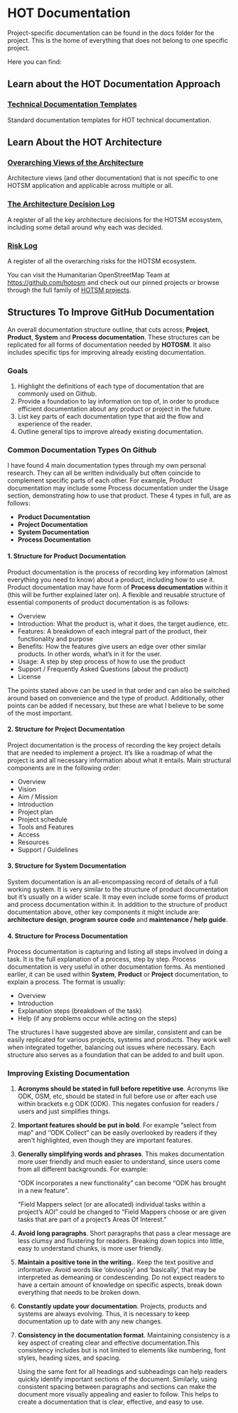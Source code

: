 # HOT Documentation

Project-specific documentation can be found in the docs folder for the
project. This is the home of everything that does not belong to one
specific project.

Here you can find:

## Learn about the HOT Documentation Approach

### [Technical Documentation Templates](templates/README.md)

Standard documentation templates for HOT technical documentation.

## Learn About the HOT Architecture

### [Overarching Views of the Architecture](overview/README.md)

Architecture views (and other documentation) that is not specific to
one HOTSM application and applicable across multiple or all.

### [The Architecture Decision Log](templates/Decisions.md)

A register of all the key architecture decisions for the HOTSM
ecosystem, including some detail around why each was decided.

### [Risk Log](templates/Risks.md)

A register of all the overarching risks for the HOTSM ecosystem.

You can visit the Humanitarian OpenStreetMap Team at
<https://github.com/hotosm> and check out our pinned projects or browse
through the full family of [HOTSM
projects](https://github.com/orgs/hotosm/repositories).

## Structures To Improve GitHub Documentation

An overall documentation structure outline, that cuts across;
**Project**, **Product**, **System** and **Process
documentation**. These structures can be replicated for all forms of
documentation needed by **HOTOSM**. It also includes specific tips for
improving already existing documentation.

### Goals

1. Highlight the definitions of each type of documentation that are
   commonly used on Github.
2. Provide a foundation to lay information on top of, in order to
   produce efficient documentation about any product or project in the
   future.
3. List key parts of each documentation type that aid the flow and
   experience of the reader.
4. Outline general tips to improve already existing documentation.

### Common Documentation Types On Github

I have found 4 main documentation types through my own personal
research. They can all be written individually but often coincide to
complement specific parts of each other. For example, Product
documentation may include some Process documentation under the Usage
section, demonstrating how to use that product. These 4 types in full,
are as follows:

- **Product Documentation**
- **Project Documentation**
- **System Documentation**
- **Process Documentation**

#### 1. Structure for Product Documentation

Product documentation is the process of recording key information
(almost everything you need to know) about a product, including how
to use it. Product documentation may have form of **Process
documentation** within it (this will be further explained later on). A
flexible and reusable structure of essential components of product
documentation is as follows:

- Overview
- Introduction: What the product is, what it does, the target audience, etc.
- Features: A breakdown of each integral part of the product, their
  functionality and purpose
- Benefits: How the features give users an edge over other similar
  products. In other words, what’s in it for the user.
- Usage: A step by step process of how to use the product
- Support / Frequently Asked Questions (about the product)
- License

The points stated above can be used in that order and can also be
switched around based on convenience and the type of
product. Additionally, other points can be added if necessary, but
these are what I believe to be some of the most important.

#### 2. Structure for Project Documentation

Project documentation is the process of recording the key project
details that are needed to implement a project. It’s like a roadmap of
what the project is and all necessary information about what it
entails. Main structural components are in the following order:

- Overview
- Vision
- Aim / Mission
- Introduction
- Project plan
- Project schedule
- Tools and Features
- Access
- Resources
- Support / Guidelines

#### 3. Structure for System Documentation

System documentation is an all-encompassing record of details of a
full working system. It is very similar to the structure of product
documentation but it’s usually on a wider scale. It may even include
some forms of product and process documentation within it. In addition
to the structure of product documentation above, other key components
it might include are: **architecture design**, **program source code**
and **maintenance / help guide**.

#### 4. Structure for Process Documentation

Process documentation is capturing and listing all steps involved in
doing a task. It is the full explanation of a process, step by
step. Process documentation is very useful in other documentation
forms. As mentioned earlier, it can be used within **System**,
**Product** or **Project** documentation, to explain a process. The
format is usually:

- Overview
- Introduction
- Explanation steps (breakdown of the task)
- Help (if any problems occur while acting on the steps)

The structures I have suggested above are similar, consistent and can
be easily replicated for various projects, systems and products. They
work well when integrated together, balancing out issues where
necessary. Each structure also serves as a foundation that can be
added to and built upon.

### Improving Existing Documentation

1. **Acronyms should be stated in full before repetitive
   use**. Acronyms like ODK, OSM, etc, should be stated in full before
   use or after each use within brackets e.g ODK (ODK). This
   negates confusion for readers / users and just simplifies things.

2. **Important features should be put in bold**. For example “select
   from map” and ‘’ODK Collect” can be easily overlooked by readers if
   they aren't highlighted, even though they are important features.

3. **Generally simplifying words and phrases**. This makes
   documentation more user friendly and much easier to understand,
   since users come from all different backgrounds. For example:

   “ODK incorporates a new functionality” can become “ODK has brought in a new feature”.

   “Field Mappers select (or are allocated) individual tasks within a
   project’s AOI” could be changed to “Field Mappers choose or are
   given tasks that are part of a project’s Areas Of Interest.”

4. **Avoid long paragraphs**. Short paragraphs that pass a clear
   message are less clumsy and flustering for readers. Breaking down
   topics into little, easy to understand chunks, is more user
   friendly.

5. **Maintain a positive tone in the writing.**. Keep the text
   positive and informative. Avoid words like ‘obviously’ and
   ‘basically’, that may be interpreted as demeaning or
   condescending. Do not expect readers to have a certain amount of
   knowledge on specific aspects, break down everything that needs to
   be broken down.

6. **Constantly update your documentation**. Projects, products and
   systems are always evolving. Thus, it is necessary to keep
   documentation up to date with any new changes.

7. **Consistency in the documentation format**. Maintaining
   consistency is a key aspect of creating clear and effective
   documentation.This consistency includes but is not limited to
   elements like numbering, font styles, heading sizes, and spacing.

   Using the same font for all headings and subheadings can help
   readers quickly identify important sections of the
   document. Similarly, using consistent spacing between paragraphs
   and sections can make the document more visually appealing and
   easier to follow. This helps to create a documentation that is
   clear, effective, and easy to use.
